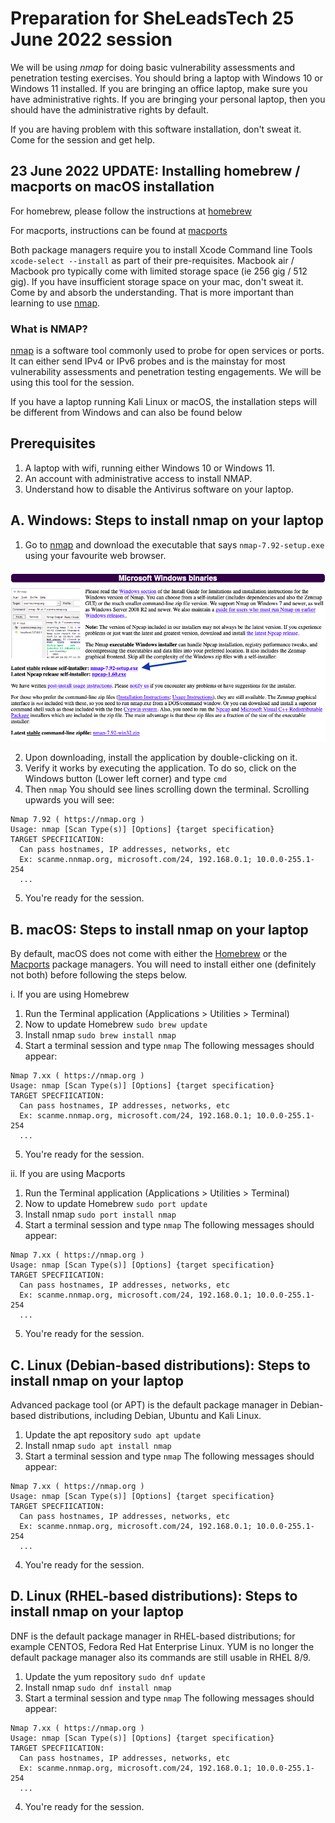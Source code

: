 # Preparation for SheLeadsTech 25 June 2022 session

We will be using _nmap_ for doing basic vulnerability assessments and penetration testing exercises. You should bring a laptop with Windows 10 or Windows 11 installed. If you are bringing an office laptop, make sure you have administrative rights. If you are bringing your personal laptop, then you should have the administrative rights by default.

If you are having problem with this software installation, don't sweat it. Come for the session and get help.

## 23 June 2022 UPDATE: Installing homebrew / macports on macOS installation

For homebrew, please follow the instructions at [homebrew](https://brew.sh)

For macports, instructions can be found at [macports](https://www.macports.org/install.php)

Both package managers require you to install Xcode Command line Tools `xcode-select --install` as part of their pre-requisites. Macbook air / Macbook pro typically come with limited storage space (ie 256 gig / 512 gig). If you have insufficient storage space on your mac, don't sweat it. Come by and absorb the understanding. That is more important than learning to use [nmap](https://nmap.org).


### What is NMAP?

[nmap](https://nmap.org/) is a software tool commonly used to probe for open services or ports. It can either send IPv4 or IPv6 probes and is the mainstay for most vulnerability assessments and penetration testing engagements. We will be using this tool for the session.

If you have a laptop running Kali Linux or macOS, the installation steps will be different from Windows and can also be found below


## Prerequisites
1. A laptop with wifi, running either Windows 10 or Windows 11.
2. An account with administrative access to install NMAP.
3. Understand how to disable the Antivirus software on your laptop.


## A. Windows: Steps to install nmap on your laptop

1. Go to [nmap](https://nmap.org/download#windows) and download the executable that says `nmap-7.92-setup.exe` using your favourite web browser.

![nmap-windows](nmap-windows.png)

2. Upon downloading, install the application by double-clicking on it.
3. Verify it works by executing the application. To do so, click on the Windows button (Lower left corner) and type `cmd`
4. Then `nmap` You should see lines scrolling down the terminal. Scrolling upwards you will see:
```
Nmap 7.92 ( https://nmap.org )
Usage: nmap [Scan Type(s)] [Options] {target specification}
TARGET SPECFIICATION:
  Can pass hostnames, IP addresses, networks, etc
  Ex: scanme.nnmap.org, microsoft.com/24, 192.168.0.1; 10.0.0-255.1-254
  ...
```
5. You're ready for the session.


## B. macOS: Steps to install nmap on your laptop

By default, macOS does not come with either the [Homebrew](https://brew.sh) or the [Macports](https://www.macports.org) package managers. You will need to install either one (definitely not both) before following the steps below.

i. If you are using Homebrew
1. Run the Terminal application (Applications > Utilities > Terminal)
2. Now to update Homebrew  `sudo brew update`
3. Install nmap  `sudo brew install nmap`
4. Start a terminal session and type `nmap` The following messages should appear:
```
Nmap 7.xx ( https://nmap.org )
Usage: nmap [Scan Type(s)] [Options] {target specification}
TARGET SPECFIICATION:
  Can pass hostnames, IP addresses, networks, etc
  Ex: scanme.nnmap.org, microsoft.com/24, 192.168.0.1; 10.0.0-255.1-254
  ...
```
5. You're ready for the session.

ii. If you are using Macports
1. Run the Terminal application (Applications > Utilities > Terminal)
2. Now to update Homebrew  `sudo port update`
3. Install nmap  `sudo port install nmap`
4. Start a terminal session and type `nmap` The following messages should appear:
```
Nmap 7.xx ( https://nmap.org )
Usage: nmap [Scan Type(s)] [Options] {target specification}
TARGET SPECFIICATION:
  Can pass hostnames, IP addresses, networks, etc
  Ex: scanme.nnmap.org, microsoft.com/24, 192.168.0.1; 10.0.0-255.1-254
  ...
```
5. You're ready for the session.


## C. Linux (Debian-based distributions): Steps to install nmap on your laptop

Advanced package tool (or APT) is the default package manager in Debian-based distributions, including Debian, Ubuntu and Kali Linux.

1. Update the apt repository `sudo apt update`
2. Install nmap  `sudo apt install nmap`
3. Start a terminal session and type `nmap` The following messages should appear:
```
Nmap 7.xx ( https://nmap.org )
Usage: nmap [Scan Type(s)] [Options] {target specification}
TARGET SPECFIICATION:
  Can pass hostnames, IP addresses, networks, etc
  Ex: scanme.nnmap.org, microsoft.com/24, 192.168.0.1; 10.0.0-255.1-254
  ...
```
4. You're ready for the session.


## D. Linux (RHEL-based distributions): Steps to install nmap on your laptop

DNF is the default package manager in RHEL-based distributions; for example CENTOS, Fedora Red Hat Enterprise Linux. YUM is no longer the default package manager also its commands are still usable in RHEL 8/9.

1. Update the yum repository `sudo dnf update`
2. Install nmap  `sudo dnf install nmap`
3. Start a terminal session and type `nmap` The following messages should appear:
```
Nmap 7.xx ( https://nmap.org )
Usage: nmap [Scan Type(s)] [Options] {target specification}
TARGET SPECFIICATION:
  Can pass hostnames, IP addresses, networks, etc
  Ex: scanme.nnmap.org, microsoft.com/24, 192.168.0.1; 10.0.0-255.1-254
  ...
```
4. You're ready for the session.



